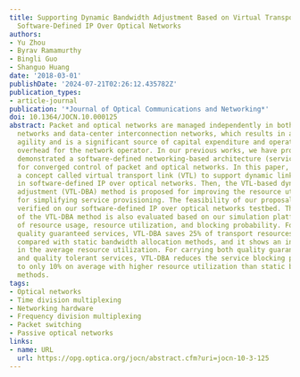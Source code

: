 ```yaml
---
title: Supporting Dynamic Bandwidth Adjustment Based on Virtual Transport Link in
  Software-Defined IP Over Optical Networks
authors:
- Yu Zhou
- Byrav Ramamurthy
- Bingli Guo
- Shanguo Huang
date: '2018-03-01'
publishDate: '2024-07-21T02:26:12.435782Z'
publication_types:
- article-journal
publication: '*Journal of Optical Communications and Networking*'
doi: 10.1364/JOCN.10.000125
abstract: Packet and optical networks are managed independently in both current carrier
  networks and data-center interconnection networks, which results in a lack of service
  agility and is a significant source of capital expenditure and operating expense
  overhead for the network operator. In our previous works, we have proposed and experimentally
  demonstrated a software-defined networking-based architecture (service-aware architecture)
  for converged control of packet and optical networks. In this paper, we first propose
  a concept called virtual transport link (VTL) to support dynamic link aggregation
  in software-defined IP over optical networks. Then, the VTL-based dynamic bandwidth
  adjustment (VTL-DBA) method is proposed for improving the resource utilization and
  for simplifying service provisioning. The feasibility of our proposals is experimentally
  verified on our software-defined IP over optical networks testbed. The performance
  of the VTL-DBA method is also evaluated based on our simulation platform in terms
  of resource usage, resource utilization, and blocking probability. For carrying
  quality guaranteed services, VTL-DBA saves 25% of transport resources on average
  compared with static bandwidth allocation methods, and it shows an increase of 15%
  in the average resource utilization. For carrying both quality guaranteed services
  and quality tolerant services, VTL-DBA reduces the service blocking probability
  to only 10% on average with higher resource utilization than static bandwidth allocation
  methods.
tags:
- Optical networks
- Time division multiplexing
- Networking hardware
- Frequency division multiplexing
- Packet switching
- Passive optical networks
links:
- name: URL
  url: https://opg.optica.org/jocn/abstract.cfm?uri=jocn-10-3-125
---
```

